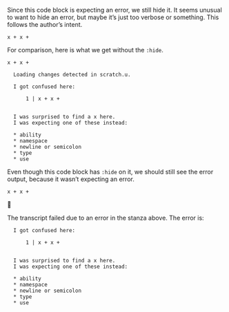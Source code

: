 Since this code block is expecting an error, we still hide it. It seems unusual to want to hide an error, but maybe it’s just too verbose or something. This follows the author’s intent.

``` unison :hide:error
x + x +
```

For comparison, here is what we get without the `:hide`.

``` unison :error
x + x +
```

``` ucm :added-by-ucm
  Loading changes detected in scratch.u.

  I got confused here:
  
      1 | x + x +
  
  
  I was surprised to find a x here.
  I was expecting one of these instead:
  
  * ability
  * namespace
  * newline or semicolon
  * type
  * use

```

Even though this code block has `:hide` on it, we should still see the error output, because it wasn’t expecting an error.

``` unison :hide
x + x +
```

🛑

The transcript failed due to an error in the stanza above. The error is:

``` 
  I got confused here:
  
      1 | x + x +
  
  
  I was surprised to find a x here.
  I was expecting one of these instead:
  
  * ability
  * namespace
  * newline or semicolon
  * type
  * use
```
